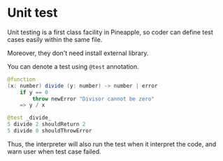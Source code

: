 # Unit test
Unit testing is a first class facility in Pineapple, so coder can define test cases easily within the same file.

Moreover, they don't need install external library.

You can denote a test using `@test` annotation.

```java
@function
(x: number) divide (y: number) -> number | error
    if y == 0
        throw newError "Divisor cannot be zero"
    => y / x

@test _divide_
5 divide 2 shouldReturn 2
5 divide 0 shouldThrowError
```

Thus, the interpreter will also run the test when it interpret the code, and warn user when test case failed.